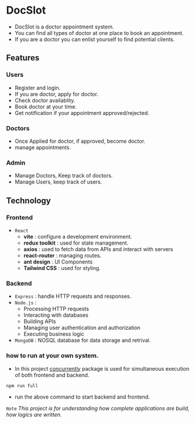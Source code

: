 # DocSlot

- DocSlot is a doctor appointment system.
- You can find all types of doctor at one place to book an appointment.
- If you are a doctor you can enlist yourself to find potential clients.

## Features

### Users

- Register and login.
- If you are doctor, apply for doctor.
- Check doctor availablity.
- Book doctor at your time.
- Get notification if your appointment approved/rejected.

### Doctors

- Once Applied for doctor, if approved, become doctor.
- manage appointments.

### Admin

- Manage Doctors, Keep track of doctors.
- Manage Users, keep track of users.

## Technology

### Frontend

- `React`
  - **vite** :  configure a development environment.
  - **redux toolkit** : used for state management.
  - **axios** : used to fetch data from APIs and interact with servers
  - **react-router** : managing routes.
  - **ant design** : UI Components
  - **Tailwind CSS** : used for styling.


### Backend
- `Express` :  handle HTTP requests and responses.
- `Node.js` : 
    - Processing HTTP requests
    - Interacting with databases
    - Building APIs
    - Managing user authentication and authorization
    - Executing business logic
- `MongoDB` : NOSQL database for data storage and retrival.

### how to run at your own system.
* In this project [concurrently](https://www.npmjs.com/package/concurrently) package is used for simultaneous execution of both frontend and backend.
```bash
npm run full
```
* run the above command to start backend and frontend.







`Note` _This project is for understanding how complete applications are build, how logics are written._

